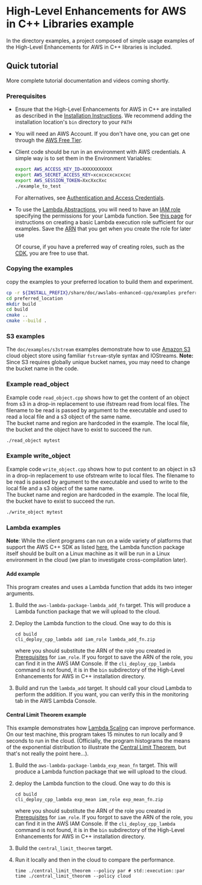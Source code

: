 # High-Level Enhancements for AWS in C++ Libraries example

In the directory examples, a project composed of simple usage examples of the High-Level Enhancements for AWS in C++ libraries is included.

## Quick tutorial
More complete tutorial documentation and videos coming shortly. 
### Prerequisites
* Ensure that the High-Level Enhancements for AWS in C++ are installed as described
in the [Installation Instructions](https://github.com/awslabs/high-level-enhancements-for-aws-in-cpp#installation). We
recommend adding the installation location's `bin` directory to your `PATH`

* You will need an AWS Account. If you don't have one, you can 
get one through
the [AWS Free Tier](https://aws.amazon.com/free).
* Client code should be run in an environment with AWS credentials.  A simple way is to set them in the Environment Variables:

    ```bash
    export AWS_ACCESS_KEY_ID=XXXXXXXXXXX
    export AWS_SECRET_ACCESS_KEY=xcxcxcxcxcxcxc
    export AWS_SESSION_TOKEN=XxcXxcXxc
    ./example_to_test
    ``` 
    For alternatives, see [Authentication and Access Credentials](https://docs.aws.amazon.com/cli/latest/userguide/cli-chap-authentication.html).

* To use the [Lambda Abstractions](#lambda-abstractions), you will
need to have an [IAM role](https://docs.aws.amazon.com/IAM/latest/UserGuide/id_roles.html) specifying the permissions for your Lambda
function. See [this page](https://docs.aws.amazon.com/lambda/latest/dg/lambda-intro-execution-role.html) for instructions
on creating a basic Lambda execution role sufficient for our examples. Save the [ARN](https://docs.aws.amazon.com/IAM/latest/UserGuide/reference-arns.html) that you get when you create the role for later use

    Of course, if you have a preferred way of creating roles, such
as the [CDK](https://aws.amazon.com/cdk/), you are free to use that.
### Copying the examples
 copy the examples to your preferred location to build them and experiment.

```bash
cp -r ${INSTALL_PREFIX}/share/doc/awslabs-enhanced-cpp/examples preferred_location
cd preferred_location
mkdir build
cd build
cmake ..
cmake --build . 
```

### S3 examples
The `doc/examples/s3stream` examples demonstrate how to use
[Amazon S3](https://aws.amazon.com/s3/) cloud object store 
using familiar `fstream`-style syntax and IOStreams.  **Note:** Since S3 requires globally unique bucket names, you may need to change the bucket name
in the code.

### Example read_object

Example code `read_object.cpp` shows how to get the content of an object from s3 in a drop-in replacement to use
ifstream read from local files.
The filename to be read is passed by argument to the executable and used to read a local file
and a s3 object of the same name.  
The bucket name and region are hardcoded in the example.
The local file, the bucket and the object have to exist to succeed the run.

```bash
./read_object mytest
```

### Example write_object

Example code `write_object.cpp` shows how to put content to an object in s3 in a drop-in replacement to use
ofstream write to local files.
The filename to be read is passed by argument to the executable and used to write to the local file
and a s3 object of the same name.  
The bucket name and region are hardcoded in the example.
The local file, the bucket have to exist to succeed the run.

```bash
./write_object mytest
```




### Lambda examples
**Note**: While the client programs can run on a wide variety
of platforms that support the AWS C++ SDK as listed 
[here](https://aws.amazon.com/sdk-for-cpp/), the Lambda function
package itself should be built on a Linux machine as it will
be run in a Linux environment in the cloud (we plan to investigate
cross-compilation later).

#### Add example
This program creates and uses a Lambda function that adds its two
integer arguments.

1. Build the `aws-lambda-package-lambda_add_fn` target. This will produce
a Lambda function package that we will upload to the cloud.

1. Deploy the Lambda function to the cloud. One way to do this is
    ```shell
    cd build
    cli_deploy_cpp_lambda add iam_role lambda_add_fn.zip
    ```
    where you should substitute the ARN of the role you created in
[Prerequisites](#prerequisites) for `iam_role`. If you forgot
to save the ARN of the role, you can find it in the AWS IAM Console. If
the `cli_deploy_cpp_lambda` command is not found, it is in the `bin` subdirectory
of the High-Level Enhancements for AWS in C++ installation directory.

1. Build and run the `lambda_add` target. It should call your cloud Lambda
to perform the addition. If you want, you can verify this in the 
monitoring tab in the AWS Lambda Console.

#### Central Limit Theorem example
This example demonstrates how [Lambda Scaling](https://docs.aws.amazon.com/lambda/latest/dg/lambda-concurrency.html) can improve performance. 
On our test machine, this program takes 15 minutes to run locally and 9
seconds to run in the cloud.
(Officially, the program histograms the means of the exponential distribution to illustrate the [Central Limit Theorem](https://en.wikipedia.org/wiki/Central_limit_theorem), but that's not really the point here...). 

1. Build the `aws-lambda-package-lambda_exp_mean_fn` target. This will produce
a Lambda function package that we will upload to the cloud.

1. deploy the Lambda function to the cloud. One way to do this is
    ```shell
    cd build
    cli_deploy_cpp_lambda exp_mean iam_role exp_mean_fn.zip
    ```
    where you should substitute the ARN of the role you created in
[Prerequisites](#prerequisites) for `iam_role`. If you forgot
to save the ARN of the role, you can find it in the AWS IAM Console.  If
the `cli_deploy_cpp_lambda` command is not found, it is in the `bin` subdirectory
of the High-Level Enhancements for AWS in C++ installation directory.

1. Build the `central_limit_theorem` target.

1. Run it locally and then in the cloud to compare the performance.
    ```shell
    time ./central_limit_theorem --policy par # std::execution::par
    time ./central_limit_theorem --policy cloud
    ```

